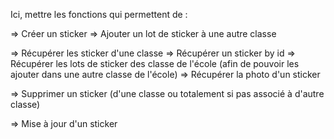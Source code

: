 Ici, mettre les fonctions qui permettent de :

=> Créer un sticker
=> Ajouter un lot de sticker à une autre classe

=> Récupérer les sticker d'une classe
=> Récupérer un sticker by id
=> Récupérer les lots de sticker des classe de l'école (afin de pouvoir les ajouter dans une autre classe de l'école)
=> Récupérer la photo d'un sticker

=> Supprimer un sticker (d'une classe ou totalement si pas associé à d'autre classe)

=> Mise à jour d'un sticker
